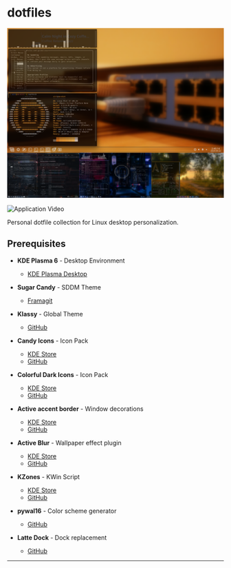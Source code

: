 # dotfiles

![Application Screenshot](screenshots/shot.png)

![Application Video](screenshots/preview.gif)

Personal dotfile collection for Linux desktop personalization.

## Prerequisites

- **KDE Plasma 6** - Desktop Environment
  - [KDE Plasma Desktop](https://kde.org/de/plasma-desktop/)

- **Sugar Candy** - SDDM Theme
  - [Framagit](https://framagit.org/MarianArlt/sddm-sugar-candy)

- **Klassy** - Global Theme
  - [GitHub](https://github.com/paulmcauley/klassy)

- **Candy Icons** - Icon Pack
  - [KDE Store](https://store.kde.org/p/1305251/)
  - [GitHub](https://github.com/EliverLara/candy-icons)

- **Colorful Dark Icons** - Icon Pack
  - [KDE Store](https://store.kde.org/p/2091068)
  - [GitHub](https://github.com/L4ki/Colorful-Plasma-Themes)

- **Active accent border** - Window decorations
  - [KDE Store](https://store.kde.org/p/2118297)
  - [GitHub](https://github.com/nclarius/Plasma-window-decorations)

- **Active Blur** - Wallpaper effect plugin
  - [KDE Store](https://store.kde.org/p/2134907)
  - [GitHub](https://github.com/bouteillerAlan/blurredwallpaper)

- **KZones** - KWin Script
  - [KDE Store](https://store.kde.org/p/1909220)
  - [GitHub](https://github.com/gerritdevriese/kzones)

- **pywal16** - Color scheme generator
  - [GitHub](https://github.com/eylles/pywal16)

- **Latte Dock** - Dock replacement
  - [GitHub](https://github.com/KDE/latte-dock)

---
